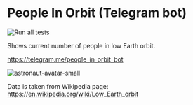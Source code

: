 # People In Orbit (Telegram bot)
![Run all tests](https://github.com/dmserebr/PeopleInOrbit/actions/workflows/python-run-tests.yml/badge.svg)

Shows current number of people in low Earth orbit.

https://telegram.me/people_in_orbit_bot

![astronaut-avatar-small](https://user-images.githubusercontent.com/13807146/197038357-654ac675-5365-497c-873a-2a716f399803.jpg)

Data is taken from Wikipedia page: https://en.wikipedia.org/wiki/Low_Earth_orbit
